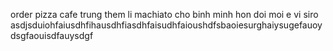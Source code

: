 order pizza cafe trung them li machiato cho binh minh hon doi moi e vi siro asdjsduiohfaiusdhfihausdhfiasdhfaisudhfaioushdfsbaoiesurghaiysugefauoydsgfaouisdfauysdgf